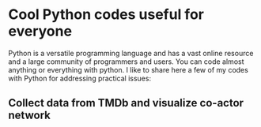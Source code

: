 
<h1> Cool Python codes useful for everyone</h1>
<p> Python is a versatile programming language and has a vast online resource and a large community of programmers and users. You can code almost anything or everything with python. I like to share here a few of my codes with Python for addressing practical issues:</p>
<h2>Collect data from TMDb and visualize co-actor network</h2> 
